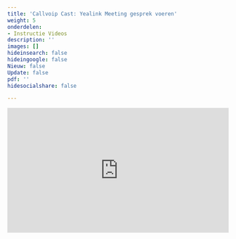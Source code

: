 ```yaml
---
title: 'Callvoip Cast: Yealink Meeting gesprek voeren'
weight: 5
onderdelen:
- Instructie Videos
description: ''
images: []
hideinsearch: false
hideingoogle: false
Nieuw: false
Update: false
pdf: ''
hidesocialshare: false

---
```

<div style="position: relative; padding-bottom: 56.25%; height: 0; overflow: hidden;">
<iframe src="https://www.youtube.com/embed/tKJsLBSsrxs" style="position: absolute; top: 0; left: 0; width: 100%; height: 100%; border:0;" allowfullscreen title="YouTube Video"></iframe></div>
